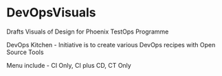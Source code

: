 # DevOpsVisuals
Drafts Visuals of Design for Phoenix TestOps Programme

DevOps Kitchen - Initiative is to create various DevOps recipes with Open Source Tools

Menu include - CI Only, CI plus CD, CT Only
